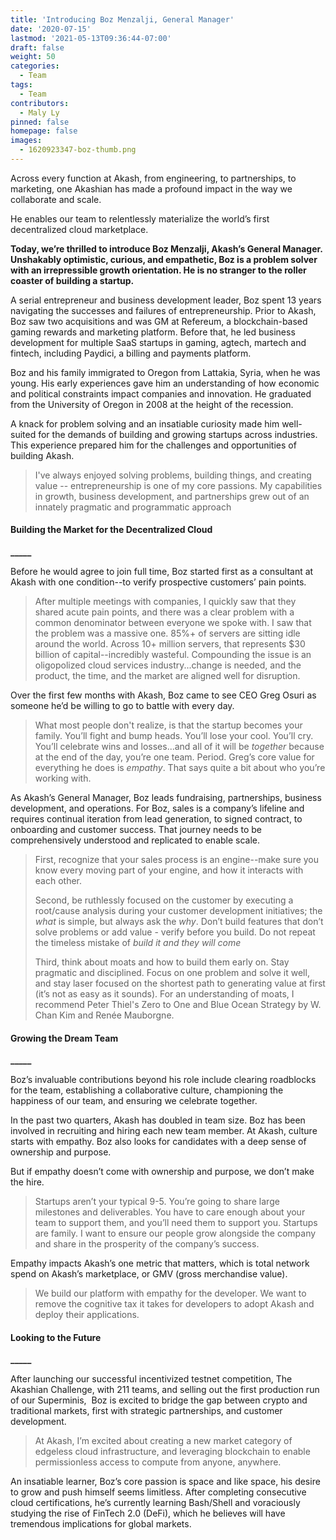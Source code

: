 ```yaml
---
title: 'Introducing Boz Menzalji, General Manager'
date: '2020-07-15'
lastmod: '2021-05-13T09:36:44-07:00'
draft: false
weight: 50
categories:
  - Team
tags:
  - Team
contributors:
  - Maly Ly
pinned: false
homepage: false
images:
  - 1620923347-boz-thumb.png
---
```

Across every function at Akash, from engineering, to partnerships, to marketing, one Akashian has made a profound impact in the way we collaborate and scale.

He enables our team to relentlessly materialize the world’s first decentralized cloud marketplace.

**Today, we’re thrilled to introduce Boz Menzalji, Akash’s General Manager. Unshakably optimistic, curious, and empathetic, Boz is a problem solver with an irrepressible growth orientation. He is no stranger to the roller coaster of building a startup.** 

A serial entrepreneur and business development leader, Boz spent 13 years navigating the successes and failures of entrepreneurship. Prior to Akash, Boz saw two acquisitions and was GM at Refereum, a blockchain-based gaming rewards and marketing platform. Before that, he led business development for multiple SaaS startups in gaming, agtech, martech and fintech, including Paydici, a billing and payments platform. 

Boz and his family immigrated to Oregon from Lattakia, Syria, when he was young. His early experiences gave him an understanding of how economic and political constraints impact companies and innovation. He graduated from the University of Oregon in 2008 at the height of the recession. 

A knack for problem solving and an insatiable curiosity made him well-suited for the demands of building and growing startups across industries. This experience prepared him for the challenges and opportunities of building Akash.

> I've always enjoyed solving problems, building things, and creating value -- entrepreneurship is one of my core passions. My capabilities in growth, business development, and partnerships grew out of an innately pragmatic and programmatic approach

#### **Building the Market for the Decentralized Cloud**  
**\_\_\_\_\_**  

Before he would agree to join full time, Boz started first as a consultant at Akash with one condition--to verify prospective customers’ pain points. 

> After multiple meetings with companies, I quickly saw that they shared acute pain points, and there was a clear problem with a common denominator between everyone we spoke with. I saw that the problem was a massive one. 85%+ of servers are sitting idle around the world. Across 10+ million servers, that represents $30 billion of capital--incredibly wasteful. Compounding the issue is an oligopolized cloud services industry...change is needed, and the product, the time, and the market are aligned well for disruption.

Over the first few months with Akash, Boz came to see CEO Greg Osuri as someone he’d be willing to go to battle with every day.

> What most people don't realize, is that the startup becomes your family. You’ll fight and bump heads. You’ll lose your cool. You’ll cry. You’ll celebrate wins and losses...and all of it will be _together_ because at the end of the day, you’re one team. Period. Greg’s core value for everything he does is _empathy_. That says quite a bit about who you’re working with.

As Akash’s General Manager, Boz leads fundraising, partnerships, business development, and operations. For Boz, sales is a company’s lifeline and requires continual iteration from lead generation, to signed contract, to onboarding and customer success. That journey needs to be comprehensively understood and replicated to enable scale.

> First, recognize that your sales process is an engine--make sure you know every moving part of your engine, and how it interacts with each other.  
>   
> Second, be ruthlessly focused on the customer by executing a root/cause analysis during your customer development initiatives; the _what_ is simple, but always ask the _why_. Don’t build features that don’t solve problems or add value - verify before you build. Do not repeat the timeless mistake of _build it and they will come_
> 
> Third, think about moats and how to build them early on. Stay pragmatic and disciplined. Focus on one problem and solve it well, and stay laser focused on the shortest path to generating value at first (it’s not as easy as it sounds). For an understanding of moats, I recommend Peter Thiel's Zero to One and Blue Ocean Strategy by W. Chan Kim and Renée Mauborgne.

#### **Growing the Dream Team**  
**\_\_\_\_\_**  

Boz’s invaluable contributions beyond his role include clearing roadblocks for the team, establishing a collaborative culture, championing the happiness of our team, and ensuring we celebrate together. 

In the past two quarters, Akash has doubled in team size. Boz has been involved in recruiting and hiring each new team member. At Akash, culture starts with empathy. Boz also looks for candidates with a deep sense of ownership and purpose.   
  
But if empathy doesn’t come with ownership and purpose, we don’t make the hire.

> Startups aren’t your typical 9-5. You’re going to share large milestones and deliverables. You have to care enough about your team to support them, and you’ll need them to support you. Startups are family. I want to ensure our people grow alongside the company and share in the prosperity of the company’s success.

Empathy impacts Akash’s one metric that matters, which is total network spend on Akash’s marketplace, or GMV (gross merchandise value).

> We build our platform with empathy for the developer. We want to remove the cognitive tax it takes for developers to adopt Akash and deploy their applications.

#### **Looking to the Future**  
**\_\_\_\_\_**  

After launching our successful incentivized testnet competition, The Akashian Challenge, with 211 teams, and selling out the first production run of our Superminis,  Boz is excited to bridge the gap between crypto and traditional markets, first with strategic partnerships, and customer development.

> At Akash, I’m excited about creating a new market category of edgeless cloud infrastructure, and leveraging blockchain to enable permissionless access to compute from anyone, anywhere.

An insatiable learner, Boz’s core passion is space and like space, his desire to grow and push himself seems limitless. After completing consecutive cloud certifications, he’s currently learning Bash/Shell and voraciously studying the rise of FinTech 2.0 (DeFi), which he believes will have tremendous implications for global markets.